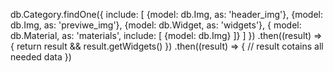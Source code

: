 db.Category.findOne({
  include: [
    {model: db.Img, as: 'header_img'},
    {model: db.Img, as: 'previwe_img'},
    {model: db.Widget, as: 'widgets'},
    {
      model: db.Material,
      as: 'materials',
      include: [
        {model: db.Img}
      ]}
  ]
})
  .then((result) => {
    return result && result.getWidgets()
  })
  .then((result) => {
    // result cotains all needed data
  })
